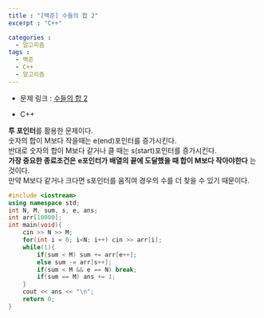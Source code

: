 ```yaml
---
title : "[백준] 수들의 합 2"
excerpt : "C++"

categories :
  - 알고리즘
tags :
  - 백준
  - C++
  - 알고리즘
---
```


* 문제 링크 : [수들의 합 2](https://www.acmicpc.net/problem/2003)

* C++  

**투 포인터**를 활용한 문제이다.  
숫자의 합이 M보다 작을때는 e(end)포인터를 증가시킨다.  
반대로 숫자의 합이 M보다 같거나 클 때는 s(start)포인터를 증가시킨다.  
**가장 중요한 종료조건은** **e포인터가 배열의 끝에 도달했을 때 합이 M보다 작아야한다** 는 것이다.  
만약 M보다 같거나 크다면 s포인터를 움직여 경우의 수를 더 찾을 수 있기 때문이다.  

```cpp
#include <iostream>
using namespace std;
int N, M, sum, s, e, ans;
int arr[10000];
int main(void){
    cin >> N >> M;
    for(int i = 0; i<N; i++) cin >> arr[i];
    while(1){
        if(sum < M) sum += arr[e++];
        else sum -= arr[s++];
        if(sum < M && e == N) break;
        if(sum == M) ans += 1;
    }
    cout << ans << "\n";
    return 0;
}
```
